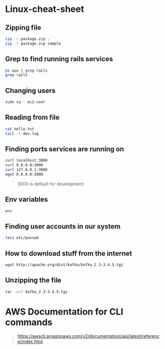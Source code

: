 # Linux-cheat-sheet
## Zipping file
```sh
zip -r package.zip .
zip -r package.zip sample
```
## Grep to find running rails services
```sh
ps aux | grep rails
grep rails
```
## Changing users
```sh
sudo su - ec2-user
```
## Reading from file
```sh
cat hello.txt
tail -f dev.log
```
## Finding ports services are running on
```sh
curl localhost:3000
curl 0.0.0.0:3000
curl 127.0.0.1:3000
wget 0.0.0.0:3000
```
> 3000 is default for development 
## Env variables
```sh
env
```
## Finding user accounts in our system
```sh
less etc/passwd
```
## How to download stuff from the internet
```sh
wget http://apache.org/dist/kafka/kafka_2.3-3.4.5.tgz
```
## Unzipping the file
```sh
tar -xzf kafka_2.3-3.4.5.tgz
```

# AWS Documentation for CLI commands
> https://awscli.amazonaws.com/v2/documentation/api/latest/reference/index.html
